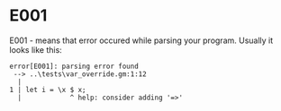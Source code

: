 # E001
E001 - means that error occured while parsing your program. Usually it looks like this:

```
error[E001]: parsing error found
 --> ..\tests\var_override.gm:1:12
  |
1 | let i = \x $ x;
  |            ^ help: consider adding '=>'
```
